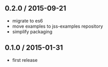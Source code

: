 ## 0.2.0 / 2015-09-21

- migrate to es6
- move examples to jss-examples repository
- simplify packaging

## 0.1.0 / 2015-01-31

- first release
